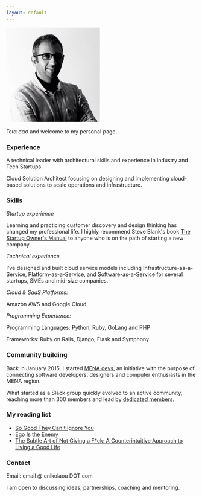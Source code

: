 ```yaml
---
layout: default
---
```


![](/assets/images/cnicolaou_portrait.jpg)

Γεια σασ and welcome to my personal page.

### Experience

A technical leader with architectural skills and experience in industry and Tech Startups.

Cloud Solution Architect focusing on designing and implementing cloud-based solutions to scale operations and infrastructure.

### Skills

*Startup experience*

Learning and practicing customer discovery and design thinking has changed my professional life. I highly recommend Steve Blank's book [The Startup Owner's Manual](https://amzn.to/2NDX5yU) to anyone who is on the path of starting a new company.

*Technical experience*

I've designed and built cloud service models including Infrastructure-as-a-Service, Platform-as-a-Service, and Software-as-a-Service for several startups, SMEs and mid-size companies.

*Cloud & SaaS Platforms:*

Amazon AWS and Google Cloud

*Programming Experience:*

Programming Languages: Python, Ruby, GoLang and PHP

Frameworks: Ruby on Rails, Django, Flask and Symphony

### Community building

Back in January 2015, I started [MENA devs](http://menadevs.com), an initiative with the purpose of connecting software developers, designers and computer enthusiasts in the MENA region.

What started as a Slack group quickly evolved to an active community, reaching more than 300 members and lead by [dedicated members](https://github.com/mena-devs).

### My reading list

- [So Good They Can't Ignore You](https://amzn.to/2zqoL1s)
- [Ego Is the Enemy](https://amzn.to/2Dr39WB)
- [The Subtle Art of Not Giving a F*ck: A Counterintuitive Approach to Living a Good Life](https://amzn.to/2Nzep7P)

### Contact

Email: email @ cnikolaou DOT com

I am open to discussing ideas, partnerships, coaching and mentoring.
